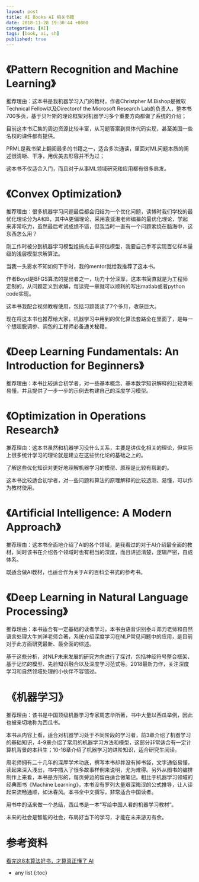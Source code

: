 ```yaml
---
layout: post
title: AI Books AI 相关书籍
date: 2018-11-28 19:30:44 +0800
categories: [AI]
tags: [book, ai, sh]
published: true
---
```


# 《Pattern Recognition and Machine Learning》

推荐理由：这本书是我机器学习入门的教材，作者Christpher M.Bishop是微软Technical Fellow以及Directorof the Microsoft Research Lab的负责人，整本书700多页，基于贝叶斯的理论框架对机器学习多个重要方向都做了系统的介绍；

目前这本书汇集的周边资源比较丰富，从习题答案到具体代码实现，甚至美国一些名校的课件都有提供。

PRML是我书架上翻阅最多的书籍之一，适合多次通读，里面对ML问题本质的阐述很清晰、干净，用优美去形容并不为过；

这本书不仅适合入门，而且对于从事ML领域研究和应用都有很多启发。


# 《Convex Optimization》

推荐理由：很多机器学习问题最后都会归结为一个优化问题，读博时我们学校的最优化理论分为A和B，其中A更偏理论，采用袁亚湘老师编纂的最优化理论，学起来非常吃力，虽然最后考试成绩不错，但我当时一直有一个问题萦绕在脑海中，这东西怎么用？

刚工作时被分到机器学习模型组搞点击率预估模型，我要自己手写实现百亿样本量级的浅层模型求解算法。

当我一头雾水不知如何下手时，我的mentor就给我推荐了这本书。

作者Boyd是BFGS算法的提出者之一，功力十分深厚，这本书简直就是为工程师定制的，从问题定义到求解，每读完一章就可以顺利的写出matlab或者python code实现。

这本书我配合视频教程使用，包括习题我读了7个多月，收获巨大。

现在将这本书也推荐给大家，机器学习中用到的优化算法套路全在里面了，是每一个想超脱调参、调包的工程师必备通关秘籍。

# 《Deep Learning Fundamentals: An Introduction for Beginners》

推荐理由：本书比较适合初学者，对一些基本概念、基本数学知识解释的比较清晰易懂，并且提供了一步一步的示例去构建自己的深度学习模型。

# 《Optimization in Operations Research》

推荐理由：这本书虽然和机器学习没什么关系，主要是讲优化相关的理论，但实际上很多统计学习的理论就是建立在这些优化论的基础之上的。

了解这些优化知识对更好地理解机器学习的模型、原理是比较有帮助的。

这本书比较适合初学者，对一些问题和算法的原理解释的比较透测、易懂，可以作为教材使用。

# 《Artificial Intelligence: A Modern Approach》

推荐理由：这本书全面地介绍了AI的各个领域，是我看过的对于AI介绍最全面的教材，同时该书在介绍各个领域时也有相当的深度，而且讲述清楚，逻辑严密，自成体系。

既适合做AI教材，也适合作为关于AI的百科全书式的参考书。

# 《Deep Learning in Natural Language Processing》

推荐理由：本书适合有一定基础的读者学习。本书由语音识别泰斗邓力老师和自然语言处理大牛刘洋老师合著，系统介绍深度学习在NLP常见问题中的应用，是目前对于此方面研究最新、最全面的综述。

基于这些分析，对NLP未来发展的研究方向进行了探讨，包括神经符号整合框架、基于记忆的模型、先验知识融合以及深度学习范式等。2018最新力作，关注深度学习和自然领域处理的小伙伴不容错过。

# 《机器学习》

推荐理由：该书是中国顶级机器学习专家周志华所著，书中大量以西瓜举例，因此也被亲切地称为西瓜书。

本书从内容上看，适合对机器学习处于不同阶段的学习者，前3章介绍了机器学习的基础知识，4-9章介绍了常用的机器学习方法和模型，这部分非常适合有一定计算机背景的本科生；10-16章介绍了机器学习的进阶知识，适合研究生阅读。

周老师拥有二十几年的深厚学术功底，撰写本书却并没有掉书袋，文字通俗易懂，读起来深入浅出，书中插入了很多故事样例来说明，尤为难得。另外从图书的编排制作上来看，本书是方形的，每页旁边的留白适合做笔记。相比于机器学习领域的经典图书《Machine Learning》，本书没有罗列大量艰深晦涩的公式推导，让人读起来流畅通顺，如沐春风。本书全中文撰写，非常适合中国读者。

用书中的话来做一个总结，西瓜书是一本“写给中国人看的机器学习教材”。

未来的社会是智能的社会，布局好当下的学习，才能在未来游刃有余。

# 参考资料

[看完这8本算法好书，才算真正懂了 AI](https://mp.weixin.qq.com/s/vvH1gEvVvG-T35GNKW53bA)

* any list
{:toc}